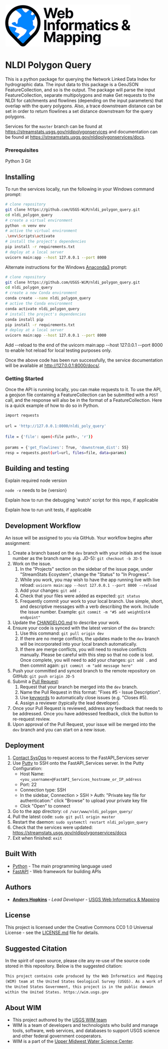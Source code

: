 ![WiM](wim.png)


# NLDI Polygon Query

This is a python package for querying the Network Linked Data Index for hydrographic data. The input data to this package is a GeoJSON FeatureCollection, and so is the output. The package will parse the input FeatureCollection, separate multipolygons and make Get requests to the NLDI for catchments and flowlines (depending on the input parameters) that overlap with the query polygons. Also, a trace downstream distance can be set in order to return flowlines a set distance downstream for the query polygons.

Services for the `master` branch can be found at https://streamstats.usgs.gov/nldipolygonservices and documentation can be found at https://streamstats.usgs.gov/nldipolygonservices/docs.

### Prerequisites

Python 3
Git

## Installing
To run the services locally, run the following in your Windows command prompt:

```bash
# clone repository
git clone https://github.com/USGS-WiM/nldi_polygon_query.git
cd nldi_polygon_query
# create a virtual environment
python -m venv env
# active the virtual environment
.\env\Scripts\activate
# install the project's dependencies
pip install -r requirements.txt
# deploy at a local server
uvicorn main:app --host 127.0.0.1 --port 8000
```

Alternate instructions for the Windows [Anaconda3](https://docs.anaconda.com/anaconda/install/index.html) prompt:

```bash
# clone repository
git clone https://github.com/USGS-WiM/nldi_polygon_query.git
cd nldi_polygon_query
# create a new Conda environment
conda create --name nldi_polygon_query
# active the Conda environment
conda activate nldi_polygon_query
# install the project's dependencies
conda install pip
pip install -r requirements.txt
# deploy at a local server
uvicorn main:app --host 127.0.0.1 --port 8000
```

Add --reload to the end of the uvicorn main:app --host 127.0.0.1 --port 8000 to enable hot reload for local testing purposes only.

Once the above code has been run successfully, the service documentation will be available at http://127.0.0.1:8000/docs/.
### Getting Started

Once the API is running locally, you can make requests to it. To use the API, a geojson file containing a FeatureCollection can be submitted with a `POST` call, and the response will also be in the format of a FeatureCollection. Here is a quick example of how to do so in Python.

```bash
import requests

url = 'http://127.0.0.1:8000/nldi_poly_query'

file = {'file': open(<file path>, 'r')}

params = {'get_flowlines': True, 'downstream_dist': 55}
resp = requests.post(url=url, files=file, data=params) 
```

## Building and testing

Explain required node version

`node -v` needs to be {version}

Explain how to run the debugging 'watch' script for this repo, if applicable

Explain how to run unit tests, if applicable

## Development Workflow

An issue will be assigned to you via GitHub. Your workflow begins after assignment:
1. Create a branch based on the `dev` branch with your initials and the issue number as the branch name (e.g. JD-5): `git checkout -b JD-5`
3. Work on the issue.
     1. In the "Projects" section on the sidebar of the issue page, under "StreamStats Ecoystem", change the "Status" to "In Progress".
     2. While you work, you may wish to have the app running live with live reload: `uvicorn main:app --host 127.0.0.1 --port 8000 --reload`
     3. Add your changes: `git add .`
     4. Check that your files were added as expected: `git status`
     5. Frequently commit your work to your local branch. Use simple, short, and descriptive messages with a verb describing the work. Include the issue number. Example: `git commit -m "#5 add weightEst4 endpoint"`
4. Update the [CHANGELOG.md](https://github.com/USGS-WiM/nldi_polygon_query/blob/master/CHANGELOG.md) to describe your work.
5. Ensure your code is synced with the latest version of the `dev` branch: 
     1. Use this command: `git pull origin dev`
     2. If there are no merge conflicts, the updates made to the `dev` branch will be incorporated into your local branch automatically.
     3. If there are merge conflicts, you will need to resolve conflicts manually. Please be careful with this step so that no code is lost. Once complete, you will need to add your changes: `git add .` and then commit again: `git commit -m "add message here"`
6. Push your committed and synced branch to the remote repository on GitHub: `git push origin JD-5`
7. Submit a [Pull Request](https://github.com/USGS-WiM/nldi_polygon_query/pulls):
     1. Request that your branch be merged into the `dev` branch.
     2. Name the Pull Request in this format: "Fixes #5 - Issue Description". 
     3. Use [keywords](https://docs.github.com/en/get-started/writing-on-github/working-with-advanced-formatting/using-keywords-in-issues-and-pull-requests) to automatically close issues (e.g. "Closes #5).
     4. Assign a reviewer (typically the lead developer).
8. Once your Pull Request is reviewed, address any feedback that needs to be addressed. Once you have addressed feedback, click the button to re-request review.
9. Upon approval of the Pull Request, your issue will be merged into the `dev` branch and you can start on a new issue.

## Deployment

1. [Contact SysOps](https://github.com/USGS-WiM/wim-infrastructure/issues/new) to request access to the FastAPI_Services server
2. Use [Putty](https://www.putty.org/) to SSH onto the FastAPI_Services server. In the Putty Configuration:
     - Host Name: `<you_username>@FastAPI_Services_hostname_or_IP_address`
     - Port: 22
     - Connection type: SSH
     - In the sidebar, Connection > SSH > Auth: "Private key file for authentication:" click "Browse" to upload your private key file
     - Click "Open" to connect
 3. Go to the app directory: `cd /var/www/nldi_polygon_query/`
 4. Pull the latest code: `sudo git pull origin master`
 5. Restart the daemon: `sudo systemctl restart nldi_polygon_query`
 6. Check that the services were updated: https://streamstats.usgs.gov/nldipolygonservices/docs
 7. Exit when finished: `exit`

## Built With

* [Python](https://www.python.org/) - The main programming language used
* [FastAPI](https://fastapi.tiangolo.com/) - Web framework for building APIs

## Authors

* **[Anders Hopkins](https://github.com/Anders-Hopkins)**  - *Lead Developer* - [USGS Web Informatics & Mapping](https://wim.usgs.gov/)

## License

This project is licensed under the Creative Commons CC0 1.0 Universal License - see the [LICENSE.md](LICENSE.md) file for details.

## Suggested Citation
In the spirit of open source, please cite any re-use of the source code stored in this repository. Below is the suggested citation:

`This project contains code produced by the Web Informatics and Mapping (WIM) team at the United States Geological Survey (USGS). As a work of the United States Government, this project is in the public domain within the United States. https://wim.usgs.gov`

## About WIM
* This project authored by the [USGS WIM team](https://wim.usgs.gov)
* WIM is a team of developers and technologists who build and manage tools, software, web services, and databases to support USGS science and other federal government cooperators.
* WIM is a part of the [Upper Midwest Water Science Center](https://www.usgs.gov/centers/upper-midwest-water-science-center).
